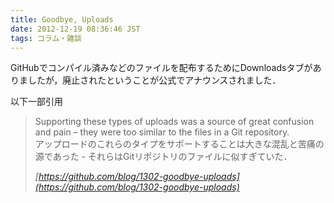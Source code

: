 ```yaml
---
title: Goodbye, Uploads
date: 2012-12-19 08:36:46 JST
tags: コラム・雑談
---
```


GitHubでコンパイル済みなどのファイルを配布するためにDownloadsタブがありましたが，廃止されたということが公式でアナウンスされました．

以下一部引用

> Supporting these types of uploads was a source of great confusion and pain – they were too similar to the files in a Git repository.  
> アップロードのこれらのタイプをサポートすることは大きな混乱と苦痛の源であった - それらはGitリポジトリのファイルに似すぎていた．
> 
> <cite>[https://github.com/blog/1302-goodbye-uploads](https://github.com/blog/1302-goodbye-uploads)</cite>

